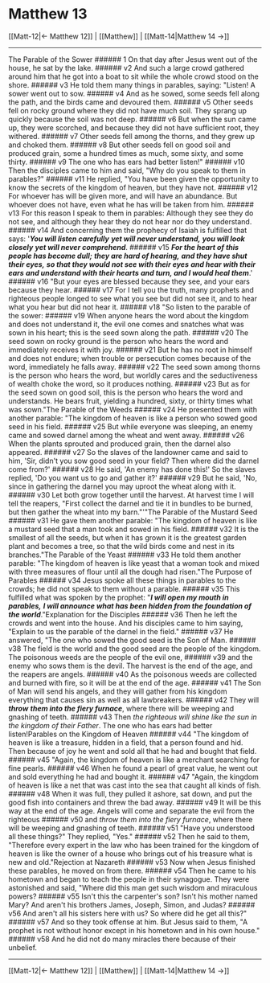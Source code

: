 # Matthew 13

[[Matt-12|← Matthew 12]] | [[Matthew]] | [[Matt-14|Matthew 14 →]]
***

The Parable of the Sower ###### 1 On that day after Jesus went out of the house, he sat by the lake. ###### v2 And such a large crowd gathered around him that he got into a boat to sit while the whole crowd stood on the shore. ###### v3 He told them many things in parables, saying: "Listen! A sower went out to sow. ###### v4 And as he sowed, some seeds fell along the path, and the birds came and devoured them. ###### v5 Other seeds fell on rocky ground where they did not have much soil. They sprang up quickly because the soil was not deep. ###### v6 But when the sun came up, they were scorched, and because they did not have sufficient root, they withered. ###### v7 Other seeds fell among the thorns, and they grew up and choked them. ###### v8 But other seeds fell on good soil and produced grain, some a hundred times as much, some sixty, and some thirty. ###### v9 The one who has ears had better listen!" ###### v10 Then the disciples came to him and said, "Why do you speak to them in parables?" ###### v11 He replied, "You have been given the opportunity to know the secrets of the kingdom of heaven, but they have not. ###### v12 For whoever has will be given more, and will have an abundance. But whoever does not have, even what he has will be taken from him. ###### v13 For this reason I speak to them in parables: Although they see they do not see, and although they hear they do not hear nor do they understand. ###### v14 And concerning them the prophecy of Isaiah is fulfilled that says: '**_You will listen carefully_** **_yet_ _will never understand,_** **_you will look closely_** **_yet will never comprehend_**. ###### v15 **_For the heart of this people has become dull;_** **_they are hard of hearing,_** **_and they have shut their eyes,_** **_so that they would not see with their eyes_** **_and hear with their ears_** **_and understand with their hearts_** **_and turn, and I would heal them_**.' ###### v16 "But your eyes are blessed because they see, and your ears because they hear. ###### v17 For I tell you the truth, many prophets and righteous people longed to see what you see but did not see it, and to hear what you hear but did not hear it. ###### v18 "So listen to the parable of the sower: ###### v19 When anyone hears the word about the kingdom and does not understand it, the evil one comes and snatches what was sown in his heart; this is the seed sown along the path. ###### v20 The seed sown on rocky ground is the person who hears the word and immediately receives it with joy. ###### v21 But he has no root in himself and does not endure; when trouble or persecution comes because of the word, immediately he falls away. ###### v22 The seed sown among thorns is the person who hears the word, but worldly cares and the seductiveness of wealth choke the word, so it produces nothing. ###### v23 But as for the seed sown on good soil, this is the person who hears the word and understands. He bears fruit, yielding a hundred, sixty, or thirty times what was sown."The Parable of the Weeds ###### v24 He presented them with another parable: "The kingdom of heaven is like a person who sowed good seed in his field. ###### v25 But while everyone was sleeping, an enemy came and sowed darnel among the wheat and went away. ###### v26 When the plants sprouted and produced grain, then the darnel also appeared. ###### v27 So the slaves of the landowner came and said to him, 'Sir, didn't you sow good seed in your field? Then where did the darnel come from?' ###### v28 He said, 'An enemy has done this!' So the slaves replied, 'Do you want us to go and gather it?' ###### v29 But he said, 'No, since in gathering the darnel you may uproot the wheat along with it. ###### v30 Let both grow together until the harvest. At harvest time I will tell the reapers, "First collect the darnel and tie it in bundles to be burned, but then gather the wheat into my barn."'"The Parable of the Mustard Seed ###### v31 He gave them another parable: "The kingdom of heaven is like a mustard seed that a man took and sowed in his field. ###### v32 It is the smallest of all the seeds, but when it has grown it is the greatest garden plant and becomes a tree, so that the wild birds come and nest in its branches."The Parable of the Yeast ###### v33 He told them another parable: "The kingdom of heaven is like yeast that a woman took and mixed with three measures of flour until all the dough had risen."The Purpose of Parables ###### v34 Jesus spoke all these things in parables to the crowds; he did not speak to them without a parable. ###### v35 This fulfilled what was spoken by the prophet: "**_I will open my mouth in parables,_** **_I will announce what has been hidden from the foundation of the world_**."Explanation for the Disciples ###### v36 Then he left the crowds and went into the house. And his disciples came to him saying, "Explain to us the parable of the darnel in the field." ###### v37 He answered, "The one who sowed the good seed is the Son of Man. ###### v38 The field is the world and the good seed are the people of the kingdom. The poisonous weeds are the people of the evil one, ###### v39 and the enemy who sows them is the devil. The harvest is the end of the age, and the reapers are angels. ###### v40 As the poisonous weeds are collected and burned with fire, so it will be at the end of the age. ###### v41 The Son of Man will send his angels, and they will gather from his kingdom everything that causes sin as well as all lawbreakers. ###### v42 They will **_throw_** **_them into the fiery furnace_**, where there will be weeping and gnashing of teeth. ###### v43 Then _the righteous will shine like the sun in the kingdom of their Father_. The one who has ears had better listen!Parables on the Kingdom of Heaven ###### v44 "The kingdom of heaven is like a treasure, hidden in a field, that a person found and hid. Then because of joy he went and sold all that he had and bought that field. ###### v45 "Again, the kingdom of heaven is like a merchant searching for fine pearls. ###### v46 When he found a pearl of great value, he went out and sold everything he had and bought it. ###### v47 "Again, the kingdom of heaven is like a net that was cast into the sea that caught all kinds of fish. ###### v48 When it was full, they pulled it ashore, sat down, and put the good fish into containers and threw the bad away. ###### v49 It will be this way at the end of the age. Angels will come and separate the evil from the righteous ###### v50 and _throw_ _them into the fiery furnace_, where there will be weeping and gnashing of teeth. ###### v51 "Have you understood all these things?" They replied, "Yes." ###### v52 Then he said to them, "Therefore every expert in the law who has been trained for the kingdom of heaven is like the owner of a house who brings out of his treasure what is new and old."Rejection at Nazareth ###### v53 Now when Jesus finished these parables, he moved on from there. ###### v54 Then he came to his hometown and began to teach the people in their synagogue. They were astonished and said, "Where did this man get such wisdom and miraculous powers? ###### v55 Isn't this the carpenter's son? Isn't his mother named Mary? And aren't his brothers James, Joseph, Simon, and Judas? ###### v56 And aren't all his sisters here with us? So where did he get all this?" ###### v57 And so they took offense at him. But Jesus said to them, "A prophet is not without honor except in his hometown and in his own house." ###### v58 And he did not do many miracles there because of their unbelief.

***
[[Matt-12|← Matthew 12]] | [[Matthew]] | [[Matt-14|Matthew 14 →]]
